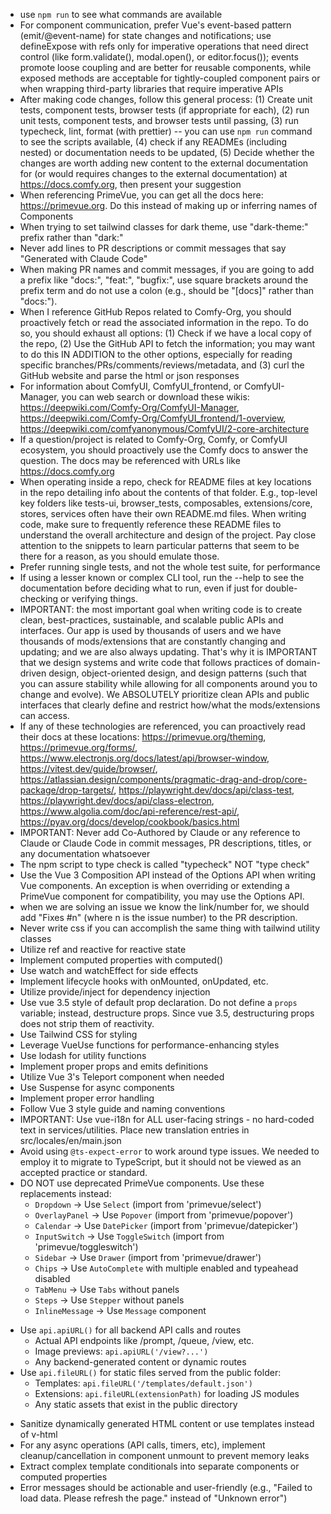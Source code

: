 - use `npm run` to see what commands are available
- For component communication, prefer Vue's event-based pattern (emit/@event-name) for state changes and notifications; use defineExpose with refs only for imperative operations that need direct control (like form.validate(), modal.open(), or editor.focus()); events promote loose coupling and are better for reusable components, while exposed methods are acceptable for tightly-coupled component pairs or when wrapping third-party libraries that require imperative APIs
- After making code changes, follow this general process: (1) Create unit tests, component tests, browser tests (if appropriate for each), (2) run unit tests, component tests, and browser tests until passing, (3) run typecheck, lint, format (with prettier) -- you can use `npm run` command to see the scripts available, (4) check if any READMEs (including nested) or documentation needs to be updated, (5) Decide whether the changes are worth adding new content to the external documentation for (or would requires changes to the external documentation) at https://docs.comfy.org, then present your suggestion
- When referencing PrimeVue, you can get all the docs here: https://primevue.org. Do this instead of making up or inferring names of Components
- When trying to set tailwind classes for dark theme, use "dark-theme:" prefix rather than "dark:"
- Never add lines to PR descriptions or commit messages that say "Generated with Claude Code"
- When making PR names and commit messages, if you are going to add a prefix like "docs:", "feat:", "bugfix:", use square brackets around the prefix term and do not use a colon (e.g., should be "[docs]" rather than "docs:").
- When I reference GitHub Repos related to Comfy-Org, you should proactively fetch or read the associated information in the repo. To do so, you should exhaust all options: (1) Check if we have a local copy of the repo, (2) Use the GitHub API to fetch the information; you may want to do this IN ADDITION to the other options, especially for reading specific branches/PRs/comments/reviews/metadata, and (3) curl the GitHub website and parse the html or json responses
- For information about ComfyUI, ComfyUI_frontend, or ComfyUI-Manager, you can web search or download these wikis: https://deepwiki.com/Comfy-Org/ComfyUI-Manager, https://deepwiki.com/Comfy-Org/ComfyUI_frontend/1-overview, https://deepwiki.com/comfyanonymous/ComfyUI/2-core-architecture
- If a question/project is related to Comfy-Org, Comfy, or ComfyUI ecosystem, you should proactively use the Comfy docs to answer the question. The docs may be referenced with URLs like https://docs.comfy.org
- When operating inside a repo, check for README files at key locations in the repo detailing info about the contents of that folder. E.g., top-level key folders like tests-ui, browser_tests, composables, extensions/core, stores, services often have their own README.md files. When writing code, make sure to frequently reference these README files to understand the overall architecture and design of the project. Pay close attention to the snippets to learn particular patterns that seem to be there for a reason, as you should emulate those.
- Prefer running single tests, and not the whole test suite, for performance
- If using a lesser known or complex CLI tool, run the --help to see the documentation before deciding what to run, even if just for double-checking or verifying things.
- IMPORTANT: the most important goal when writing code is to create clean, best-practices, sustainable, and scalable public APIs and interfaces. Our app is used by thousands of users and we have thousands of mods/extensions that are constantly changing and updating; and we are also always updating. That's why it is IMPORTANT that we design systems and write code that follows practices of domain-driven design, object-oriented design, and design patterns (such that you can assure stability while allowing for all components around you to change and evolve). We ABSOLUTELY prioritize clean APIs and public interfaces that clearly define and restrict how/what the mods/extensions can access.
- If any of these technologies are referenced, you can proactively read their docs at these locations: https://primevue.org/theming, https://primevue.org/forms/, https://www.electronjs.org/docs/latest/api/browser-window, https://vitest.dev/guide/browser/, https://atlassian.design/components/pragmatic-drag-and-drop/core-package/drop-targets/, https://playwright.dev/docs/api/class-test, https://playwright.dev/docs/api/class-electron, https://www.algolia.com/doc/api-reference/rest-api/, https://pyav.org/docs/develop/cookbook/basics.html
- IMPORTANT: Never add Co-Authored by Claude or any reference to Claude or Claude Code in commit messages, PR descriptions, titles, or any documentation whatsoever
- The npm script to type check is called "typecheck" NOT "type check"
- Use the Vue 3 Composition API instead of the Options API when writing Vue components. An exception is when overriding or extending a PrimeVue component for compatibility, you may use the Options API.
- when we are solving an issue we know the link/number for, we should add "Fixes #n" (where n is the issue number) to the PR description.
- Never write css if you can accomplish the same thing with tailwind utility classes
- Utilize ref and reactive for reactive state
- Implement computed properties with computed()
- Use watch and watchEffect for side effects
- Implement lifecycle hooks with onMounted, onUpdated, etc.
- Utilize provide/inject for dependency injection
- Use vue 3.5 style of default prop declaration. Do not define a `props` variable; instead, destructure props. Since vue 3.5, destructuring props does not strip them of reactivity.
- Use Tailwind CSS for styling
- Leverage VueUse functions for performance-enhancing styles
- Use lodash for utility functions
- Implement proper props and emits definitions
- Utilize Vue 3's Teleport component when needed
- Use Suspense for async components
- Implement proper error handling
- Follow Vue 3 style guide and naming conventions
- IMPORTANT: Use vue-i18n for ALL user-facing strings - no hard-coded text in services/utilities. Place new translation entries in src/locales/en/main.json
- Avoid using `@ts-expect-error` to work around type issues. We needed to employ it to migrate to TypeScript, but it should not be viewed as an accepted practice or standard.
- DO NOT use deprecated PrimeVue components. Use these replacements instead:
  * `Dropdown` → Use `Select` (import from 'primevue/select')
  * `OverlayPanel` → Use `Popover` (import from 'primevue/popover') 
  * `Calendar` → Use `DatePicker` (import from 'primevue/datepicker')
  * `InputSwitch` → Use `ToggleSwitch` (import from 'primevue/toggleswitch')
  * `Sidebar` → Use `Drawer` (import from 'primevue/drawer')
  * `Chips` → Use `AutoComplete` with multiple enabled and typeahead disabled
  * `TabMenu` → Use `Tabs` without panels
  * `Steps` → Use `Stepper` without panels
  * `InlineMessage` → Use `Message` component
* Use `api.apiURL()` for all backend API calls and routes
  - Actual API endpoints like /prompt, /queue, /view, etc.
  - Image previews: `api.apiURL('/view?...')`
  - Any backend-generated content or dynamic routes
* Use `api.fileURL()` for static files served from the public folder:
  - Templates: `api.fileURL('/templates/default.json')`
  - Extensions: `api.fileURL(extensionPath)` for loading JS modules
  - Any static assets that exist in the public directory
- Sanitize dynamically generated HTML content or use templates instead of v-html
- For any async operations (API calls, timers, etc), implement cleanup/cancellation in component unmount to prevent memory leaks
- Extract complex template conditionals into separate components or computed properties
- Error messages should be actionable and user-friendly (e.g., "Failed to load data. Please refresh the page." instead of "Unknown error")
